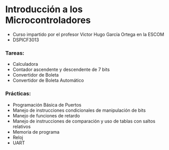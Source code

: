 # Introducción a los Microcontroladores
- Curso impartido por el profesor Victor Hugo García Ortega en la ESCOM
- DSPICF3013
### Tareas:
- Calculadora
- Contador ascendente y descendente de 7 bits
- Convertidor de Boleta
- Convertidor de Boleta Automático
### Prácticas:
- Programación Básica de Puertos
- Manejo de instrucciones condicionales de manipulación de bits
- Manejo de funciones de retardo
- Manejo de instrucciones de comparación y uso de tablas con saltos relativos
- Memoria de programa
- Reloj
- UART



